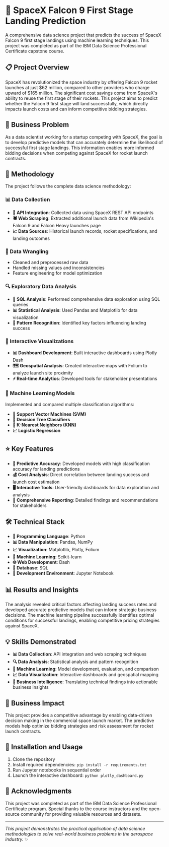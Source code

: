# 🚀 SpaceX Falcon 9 First Stage Landing Prediction

A comprehensive data science project that predicts the success of SpaceX Falcon 9 first stage landings using machine learning techniques. This project was completed as part of the IBM Data Science Professional Certificate capstone course.

## 📋 Project Overview

SpaceX has revolutionized the space industry by offering Falcon 9 rocket launches at just $62 million, compared to other providers who charge upward of $165 million. The significant cost savings come from SpaceX's ability to reuse the first stage of their rockets. This project aims to predict whether the Falcon 9 first stage will land successfully, which directly impacts launch costs and can inform competitive bidding strategies.

## 🎯 Business Problem

As a data scientist working for a startup competing with SpaceX, the goal is to develop predictive models that can accurately determine the likelihood of successful first stage landings. This information enables more informed bidding decisions when competing against SpaceX for rocket launch contracts.

## 🔬 Methodology

The project follows the complete data science methodology:

### **📊 Data Collection**
- **🔌 API Integration**: Collected data using SpaceX REST API endpoints
- **🕷️ Web Scraping**: Extracted additional launch data from Wikipedia's Falcon 9 and Falcon Heavy launches page
- **📈 Data Sources**: Historical launch records, rocket specifications, and landing outcomes

### **🧹 Data Wrangling**
- Cleaned and preprocessed raw data
- Handled missing values and inconsistencies
- Feature engineering for model optimization

### **🔍 Exploratory Data Analysis**
- **💾 SQL Analysis**: Performed comprehensive data exploration using SQL queries
- **📊 Statistical Analysis**: Used Pandas and Matplotlib for data visualization
- **🔎 Pattern Recognition**: Identified key factors influencing landing success

### **📱 Interactive Visualizations**
- **📊 Dashboard Development**: Built interactive dashboards using Plotly Dash
- **🗺️ Geospatial Analysis**: Created interactive maps with Folium to analyze launch site proximity
- **⚡ Real-time Analytics**: Developed tools for stakeholder presentations

### **🤖 Machine Learning Models**
Implemented and compared multiple classification algorithms:
- **🎯 Support Vector Machines (SVM)**
- **🌳 Decision Tree Classifiers**
- **👥 K-Nearest Neighbors (KNN)**
- **📈 Logistic Regression**

## ⭐ Key Features

- **🎯 Predictive Accuracy**: Developed models with high classification accuracy for landing predictions
- **💰 Cost Analysis**: Direct correlation between landing success and launch cost estimation
- **🖥️ Interactive Tools**: User-friendly dashboards for data exploration and analysis
- **📄 Comprehensive Reporting**: Detailed findings and recommendations for stakeholders

## 🛠️ Technical Stack

- **🐍 Programming Language**: Python
- **📊 Data Manipulation**: Pandas, NumPy
- **📈 Visualization**: Matplotlib, Plotly, Folium
- **🤖 Machine Learning**: Scikit-learn
- **🌐 Web Development**: Dash
- **💾 Database**: SQL
- **📓 Development Environment**: Jupyter Notebook


## 📊 Results and Insights

The analysis revealed critical factors affecting landing success rates and developed accurate predictive models that can inform strategic business decisions. The machine learning pipeline successfully identifies optimal conditions for successful landings, enabling competitive pricing strategies against SpaceX.

## 💡 Skills Demonstrated

- **📊 Data Collection**: API integration and web scraping techniques
- **🔍 Data Analysis**: Statistical analysis and pattern recognition
- **🤖 Machine Learning**: Model development, evaluation, and comparison
- **📈 Data Visualization**: Interactive dashboards and geospatial mapping
- **💼 Business Intelligence**: Translating technical findings into actionable business insights

## 💼 Business Impact

This project provides a competitive advantage by enabling data-driven decision making in the commercial space launch market. The predictive models help optimize bidding strategies and risk assessment for rocket launch contracts.

## 🚀 Installation and Usage

1. Clone the repository
2. Install required dependencies: `pip install -r requirements.txt`
3. Run Jupyter notebooks in sequential order
4. Launch the interactive dashboard: `python plotly_dashboard.py`

## 🙏 Acknowledgments

This project was completed as part of the IBM Data Science Professional Certificate program. Special thanks to the course instructors and the open-source community for providing valuable resources and datasets.

---

*This project demonstrates the practical application of data science methodologies to solve real-world business problems in the aerospace industry.* ✨


